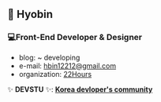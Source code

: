 ## 🌱 Hyobin
### 💻Front-End Developer & Designer
- blog: ~ developing
- e-mail: hbin12212@gmail.com
- organization: [22Hours](https://www.22hours.online/)

✨ **DEVSTU** ✨: [**Korea devloper's community**](https://devstu.co.kr)
<!--
**sg05138/sg05138** is a ✨ _special_ ✨ repository because its `README.md` (this file) appears on your GitHub profile.

-->
